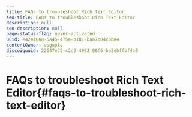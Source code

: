 ```yaml
---
title: FAQs to troubleshoot Rich Text Editor
seo-title: FAQs to troubleshoot Rich Text Editor
description: null
seo-description: null
page-status-flag: never-activated
uuid: e4244668-5a45-475a-b101-baa7c04c6be4
contentOwner: asgupta
discoiquuid: 22647e23-c2c2-4992-90f5-ba2ebffbf4c0
---
```


# FAQs to troubleshoot Rich Text Editor{#faqs-to-troubleshoot-rich-text-editor}

